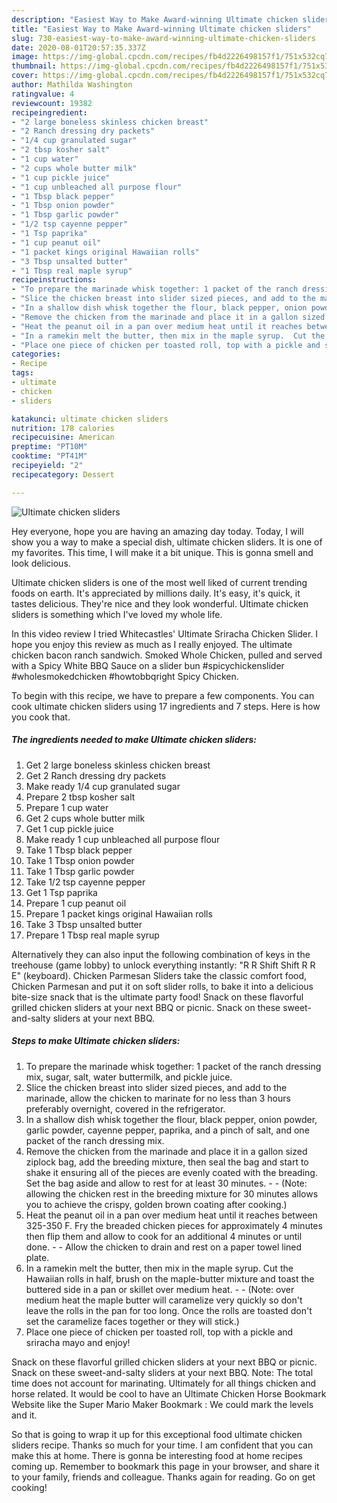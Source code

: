 ```yaml
---
description: "Easiest Way to Make Award-winning Ultimate chicken sliders"
title: "Easiest Way to Make Award-winning Ultimate chicken sliders"
slug: 730-easiest-way-to-make-award-winning-ultimate-chicken-sliders
date: 2020-08-01T20:57:35.337Z
image: https://img-global.cpcdn.com/recipes/fb4d2226498157f1/751x532cq70/ultimate-chicken-sliders-recipe-main-photo.jpg
thumbnail: https://img-global.cpcdn.com/recipes/fb4d2226498157f1/751x532cq70/ultimate-chicken-sliders-recipe-main-photo.jpg
cover: https://img-global.cpcdn.com/recipes/fb4d2226498157f1/751x532cq70/ultimate-chicken-sliders-recipe-main-photo.jpg
author: Mathilda Washington
ratingvalue: 4
reviewcount: 19382
recipeingredient:
- "2 large boneless skinless chicken breast"
- "2 Ranch dressing dry packets"
- "1/4 cup granulated sugar"
- "2 tbsp kosher salt"
- "1 cup water"
- "2 cups whole butter milk"
- "1 cup pickle juice"
- "1 cup unbleached all purpose flour"
- "1 Tbsp black pepper"
- "1 Tbsp onion powder"
- "1 Tbsp garlic powder"
- "1/2 tsp cayenne pepper"
- "1 Tsp paprika"
- "1 cup peanut oil"
- "1 packet kings original Hawaiian rolls"
- "3 Tbsp unsalted butter"
- "1 Tbsp real maple syrup"
recipeinstructions:
- "To prepare the marinade whisk together: 1 packet of the ranch dressing mix, sugar, salt, water buttermilk, and pickle juice."
- "Slice the chicken breast into slider sized pieces, and add to the marinade, allow the chicken to marinate for no less than 3 hours preferably overnight, covered in the refrigerator."
- "In a shallow dish whisk together the flour, black pepper, onion powder, garlic powder, cayenne pepper, paprika, and a pinch of salt, and one packet of the ranch dressing mix."
- "Remove the chicken from the marinade and place it in a gallon sized ziplock bag, add the breeding mixture, then seal the bag and start to shake it ensuring all of the pieces are evenly coated with the breading.  Set the bag aside and allow to rest for at least 30 minutes.  (Note: allowing the chicken rest in the breeding mixture for 30 minutes allows you to achieve the crispy, golden brown coating after cooking.)"
- "Heat the peanut oil in a pan over medium heat until it reaches between 325-350 F. Fry the breaded chicken pieces for approximately 4 minutes then flip them and allow to cook for an additional 4 minutes or until done.   Allow the chicken to drain and rest on a paper towel lined plate."
- "In a ramekin melt the butter, then mix in the maple syrup.  Cut the Hawaiian rolls in half, brush on the maple-butter mixture and toast the buttered side in a pan or skillet over medium heat.  (Note: over medium heat the maple butter will caramelize very quickly so don&#39;t leave the rolls in the pan for too long.  Once the rolls are toasted don&#39;t set the caramelize faces together or they will stick.)"
- "Place one piece of chicken per toasted roll, top with a pickle and sriracha mayo and enjoy!"
categories:
- Recipe
tags:
- ultimate
- chicken
- sliders

katakunci: ultimate chicken sliders 
nutrition: 178 calories
recipecuisine: American
preptime: "PT10M"
cooktime: "PT41M"
recipeyield: "2"
recipecategory: Dessert

---
```



![Ultimate chicken sliders](https://img-global.cpcdn.com/recipes/fb4d2226498157f1/751x532cq70/ultimate-chicken-sliders-recipe-main-photo.jpg)

Hey everyone, hope you are having an amazing day today. Today, I will show you a way to make a special dish, ultimate chicken sliders. It is one of my favorites. This time, I will make it a bit unique. This is gonna smell and look delicious.

Ultimate chicken sliders is one of the most well liked of current trending foods on earth. It's appreciated by millions daily. It's easy, it's quick, it tastes delicious. They're nice and they look wonderful. Ultimate chicken sliders is something which I've loved my whole life.

In this video review I tried Whitecastles&#39; Ultimate Sriracha Chicken Slider. I hope you enjoy this review as much as I really enjoyed. The ultimate chicken bacon ranch sandwich. Smoked Whole Chicken, pulled and served with a Spicy White BBQ Sauce on a slider bun #spicychickenslider #wholesmokedchicken #howtobbqright Spicy Chicken.


To begin with this recipe, we have to prepare a few components. You can cook ultimate chicken sliders using 17 ingredients and 7 steps. Here is how you cook that.

<!--inarticleads1-->

##### The ingredients needed to make Ultimate chicken sliders:

1. Get 2 large boneless skinless chicken breast
1. Get 2 Ranch dressing dry packets
1. Make ready 1/4 cup granulated sugar
1. Prepare 2 tbsp kosher salt
1. Prepare 1 cup water
1. Get 2 cups whole butter milk
1. Get 1 cup pickle juice
1. Make ready 1 cup unbleached all purpose flour
1. Take 1 Tbsp black pepper
1. Take 1 Tbsp onion powder
1. Take 1 Tbsp garlic powder
1. Take 1/2 tsp cayenne pepper
1. Get 1 Tsp paprika
1. Prepare 1 cup peanut oil
1. Prepare 1 packet kings original Hawaiian rolls
1. Take 3 Tbsp unsalted butter
1. Prepare 1 Tbsp real maple syrup


Alternatively they can also input the following combination of keys in the treehouse (game lobby) to unlock everything instantly: &#34;R R Shift Shift R R E&#34; (keyboard). Chicken Parmesan Sliders take the classic comfort food, Chicken Parmesan and put it on soft slider rolls, to bake it into a delicious bite-size snack that is the ultimate party food! Snack on these flavorful grilled chicken sliders at your next BBQ or picnic. Snack on these sweet-and-salty sliders at your next BBQ. 

<!--inarticleads2-->

##### Steps to make Ultimate chicken sliders:

1. To prepare the marinade whisk together: 1 packet of the ranch dressing mix, sugar, salt, water buttermilk, and pickle juice.
1. Slice the chicken breast into slider sized pieces, and add to the marinade, allow the chicken to marinate for no less than 3 hours preferably overnight, covered in the refrigerator.
1. In a shallow dish whisk together the flour, black pepper, onion powder, garlic powder, cayenne pepper, paprika, and a pinch of salt, and one packet of the ranch dressing mix.
1. Remove the chicken from the marinade and place it in a gallon sized ziplock bag, add the breeding mixture, then seal the bag and start to shake it ensuring all of the pieces are evenly coated with the breading.  Set the bag aside and allow to rest for at least 30 minutes. -  - (Note: allowing the chicken rest in the breeding mixture for 30 minutes allows you to achieve the crispy, golden brown coating after cooking.)
1. Heat the peanut oil in a pan over medium heat until it reaches between 325-350 F. Fry the breaded chicken pieces for approximately 4 minutes then flip them and allow to cook for an additional 4 minutes or until done.  -  - Allow the chicken to drain and rest on a paper towel lined plate.
1. In a ramekin melt the butter, then mix in the maple syrup.  Cut the Hawaiian rolls in half, brush on the maple-butter mixture and toast the buttered side in a pan or skillet over medium heat. -  - (Note: over medium heat the maple butter will caramelize very quickly so don&#39;t leave the rolls in the pan for too long.  Once the rolls are toasted don&#39;t set the caramelize faces together or they will stick.)
1. Place one piece of chicken per toasted roll, top with a pickle and sriracha mayo and enjoy!


Snack on these flavorful grilled chicken sliders at your next BBQ or picnic. Snack on these sweet-and-salty sliders at your next BBQ. Note: The total time does not account for marinating. Ultimately for all things chicken and horse related. It would be cool to have an Ultimate Chicken Horse Bookmark Website like the Super Mario Maker Bookmark : We could mark the levels and it. 

So that is going to wrap it up for this exceptional food ultimate chicken sliders recipe. Thanks so much for your time. I am confident that you can make this at home. There is gonna be interesting food at home recipes coming up. Remember to bookmark this page in your browser, and share it to your family, friends and colleague. Thanks again for reading. Go on get cooking!
